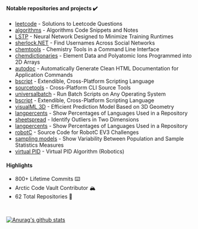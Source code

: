 <h4>Notable repositories and projects ✔️</h4>
<ul>
  <li><a href="https://github.com/hershyz/leetcode">leetcode</a> - Solutions to Leetcode Questions</li>
  <li><a href="https://github.com/hershyz/algorithms">algorithms</a> - Algorithms Code Snippets and Notes</li>
  <li><a href="https://github.com/hershyz/LSTP">LSTP</a> - Neural Network Designed to Minimize Training Runtimes</li>
  <li><a href="https://github.com/hershyz/sherlock.net">sherlock.NET</a> - Find Usernames Across Social Networks</li>
  <li><a href="https://github.com/hershyz/chemtools">chemtools</a> - Chemistry Tools in a Command Line Interface</li>
  <li><a href="https://github.com/hershyz/chemdictionaries">chemdictionaries</a> - Element Data and Polyatomic Ions Programmed into 2D Arrays</li>
  <li><a href="https://github.com/hershyz/autodoc">autodoc</a> - Automatically Generate Clean HTML Documentation for Application Commands</li>
  <li><a href="https://github.com/hershyz/bscript">bscript</a> - Extendible, Cross-Platform Scripting Language</li>
  <li><a href="https://github.com/hershyz/sourcetools">sourcetools</a> - Cross-Platform CLI Source Tools</li>
  <li><a href="https://github.com/hershyz/universalbatch">universalbatch</a> - Run Batch Scripts on Any Operating System</li>
  <li><a href="https://github.com/hershyz/bscript">bscript</a> - Extendible, Cross-Platform Scripting Language</li>
  <li><a href="https://github.com/hershyz/visualml-3d">visualML 3D</a> - Efficient Prediction Model Based on 3D Geometry</li>
  <li><a href="https://github.com/hershyz/langpercents">langpercents</a> - Show Percentages of Languages Used in a Repository</li>
  <li><a href="https://github.com/hershyz/sheetspread">sheetspread</a> - Identify Outliers in Two Dimensions</li>
  <li><a href="https://github.com/hershyz/langpercents">langpercents</a> - Show Percentages of Languages Used in a Repository</li>
  <li><a href="https://github.com/hershyz/robotc">robotC</a> - Source Code for RobotC EV3 Challenges</li>
  <li><a href="https://github.com/hershyz/sampling-models">sampling models</a> - Show Variability Between Population and Sample Statistics Measures</li>
  <li><a href="https://github.com/hershyz/virtual-pid">virtual PID</a> - Virtual PID Algorithm (Robotics)</li>
</ul>

<h4>Highlights</h4>
<ul>
  <li>800+ Lifetime Commits ⌨️</li>
  <li>Arctic Code Vault Contributor 🏔️</li>
  <li>62 Total Repositories 📁</li>
</ul>

<br>

[![Anurag's github stats](https://github-readme-stats.vercel.app/api?username=hershyz)](https://github.com/anuraghazra/github-readme-stats)
